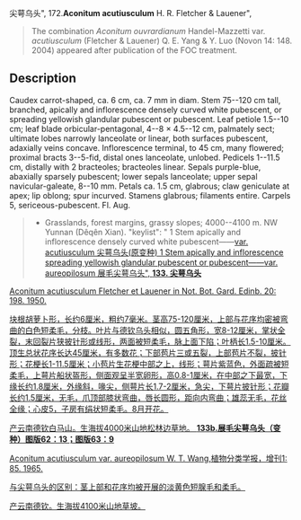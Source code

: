 尖萼乌头",
172.**Aconitum acutiusculum** H. R. Fletcher & Lauener",

> The combination *Aconitum ouvrardianum* Handel-Mazzetti var. *acutiusculum* (Fletcher &amp; Lauener) Q. E. Yang &amp; Y. Luo (Novon 14: 148. 2004) appeared after publication of the FOC treatment.

## Description
Caudex carrot-shaped, ca. 6 cm, ca. 7 mm in diam. Stem 75--120 cm tall, branched, apically and inflorescence densely curved white pubescent, or spreading yellowish glandular pubescent or pubescent. Leaf petiole 1.5--10 cm; leaf blade orbicular-pentagonal, 4--8 × 4.5--12 cm, palmately sect; ultimate lobes narrowly lanceolate or linear, both surfaces pubescent, adaxially veins concave. Inflorescence terminal, to 45 cm, many flowered; proximal bracts 3--5-fid, distal ones lanceolate, unlobed. Pedicels 1--11.5 cm, distally with 2 bracteoles; bracteoles linear. Sepals purple-blue, abaxially sparsely pubescent; lower sepals lanceolate; upper sepal navicular-galeate, 8--10 mm. Petals ca. 1.5 cm, glabrous; claw geniculate at apex; lip oblong; spur incurved. Stamens glabrous; filaments entire. Carpels 5, sericeous-pubescent. Fl. Aug.

> * Grasslands, forest margins, grassy slopes; 4000--4100 m. NW Yunnan (Dêqên Xian).
  "keylist": "
1 Stem apically and inflorescence densely curved white pubescent——<a href='/info/Aconitum acutiusculum var. acutiusculum?t=foc'>var. acutiusculum 尖萼乌头(原变种)
1 Stem apically and inflorescence spreading yellowish glandular pubescent or pubescent——<a href='/info/Aconitum acutiusculum var. aureopilosum?t=foc'>var. aureopilosum 展毛尖萼乌头",
**133. 尖萼乌头**

Aconitum acutiusculum Fletcher et Lauener in Not. Bot. Gard. Edinb. 20: 198. 1950.

块根胡萝卜形，长约6厘米，粗约7毫米。茎高75-120厘米，上部与花序均密被弯曲的白色短柔毛，分枝。叶片与德钦乌头相似，圆五角形，宽8-12厘米，掌状全裂，末回裂片狭披针形或线形，两面被短柔毛，脉上面下陷；叶柄长1.5-10厘米。顶生总状花序长达45厘米，有多数花；下部苞片三或五裂，上部苞片不裂，披针形；花梗长1-11.5厘米；小苞片生花梗中部之上，线形；萼片紫蓝色，外面疏被短柔毛，上萼片船状盔形，侧面观呈半宽卵形，高0.8-1厘米，在中部之下最宽，下缘长约1.8厘米，外缘斜，喙尖，侧萼片长1.7-2厘米，急尖，下萼片披针形；花瓣长约1.5厘米，无毛，爪顶部膝状弯曲，唇长圆形，距向内弯曲；雄蕊无毛，花丝全缘；心皮5，子房有绢状短柔毛。8月开花。

产云南德钦白马山。生海拔4000米山地松林边草地。
**133b.展毛尖萼乌头（变种）图版62：13；图版63：9**

Aconitum acutiusculum var. aureopilosum W. T. Wang,植物分类学报，增刊1: 85. 1965.

与尖萼乌头的区别：茎上部和花序均被开展的淡黄色短腺毛和柔毛。

产云南德钦。生海拔4100米山地草坡。
